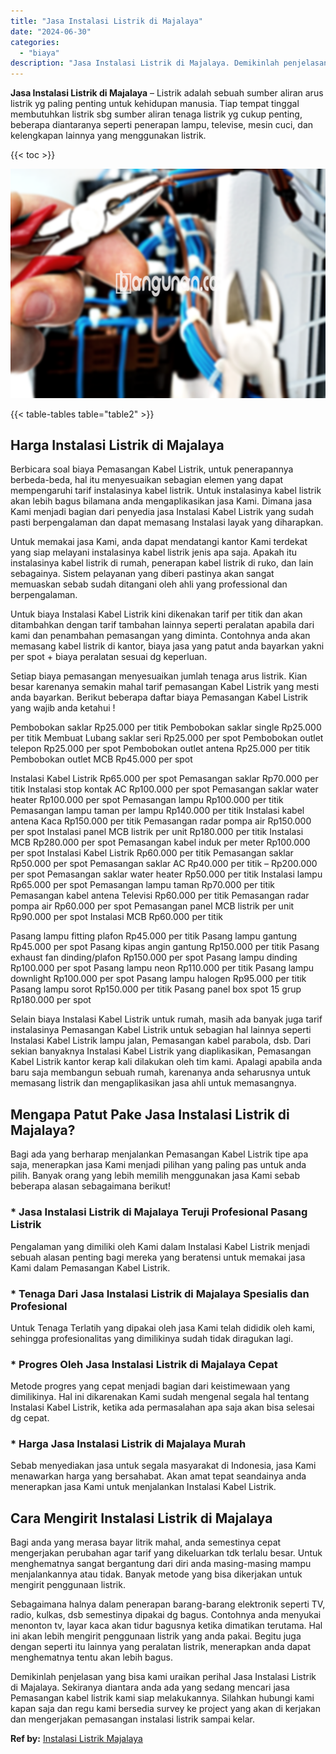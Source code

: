 ```yaml
---
title: "Jasa Instalasi Listrik di Majalaya"
date: "2024-06-30"
categories: 
  - "biaya"
description: "Jasa Instalasi Listrik di Majalaya. Demikinlah penjelasan yang bisa kami uraikan perihal Jasa Instalasi Listrik di Majalaya. Sekiranya diantara anda ada yang..."
---
```


**Jasa Instalasi Listrik di Majalaya** – Listrik adalah sebuah sumber aliran arus listrik yg paling penting untuk kehidupan manusia. Tiap tempat tinggal membutuhkan listrik sbg sumber aliran tenaga listrik yg cukup penting, beberapa diantaranya seperti penerapan lampu, televise, mesin cuci, dan kelengkapan lainnya yang menggunakan listrik.

{{< toc >}}

![Jasa Instalasi Listrik di Majalaya](/images/instalasi-listrik-murah44.png)

{{< table-tables table="table2" >}}

## Harga Instalasi Listrik di Majalaya

Berbicara soal biaya Pemasangan Kabel Listrik, untuk penerapannya berbeda-beda, hal itu menyesuaikan sebagian elemen yang dapat mempengaruhi tarif instalasinya kabel listrik. Untuk instalasinya kabel listrik akan lebih bagus bilamana anda mengaplikasikan jasa Kami. Dimana jasa Kami menjadi bagian dari penyedia jasa Instalasi Kabel Listrik yang sudah pasti berpengalaman dan dapat memasang Instalasi layak yang diharapkan.

Untuk memakai jasa Kami, anda dapat mendatangi kantor Kami terdekat yang siap melayani instalasinya kabel listrik jenis apa saja. Apakah itu instalasinya kabel listrik di rumah, penerapan kabel listrik di ruko, dan lain sebagainya. Sistem pelayanan yang diberi pastinya akan sangat memuaskan sebab sudah ditangani oleh ahli yang professional dan berpengalaman.

Untuk biaya Instalasi Kabel Listrik kini dikenakan tarif per titik dan akan ditambahkan dengan tarif tambahan lainnya seperti peralatan apabila dari kami dan penambahan pemasangan yang diminta. Contohnya anda akan memasang kabel listrik di kantor, biaya jasa yang patut anda bayarkan yakni per spot + biaya peralatan sesuai dg keperluan.

Setiap biaya pemasangan menyesuaikan jumlah tenaga arus listrik. Kian besar karenanya semakin mahal tarif pemasangan Kabel Listrik yang mesti anda bayarkan. Berikut beberapa daftar biaya Pemasangan Kabel Listrik yang wajib anda ketahui !

Pembobokan saklar Rp25.000 per titik Pembobokan saklar single Rp25.000 per titik Membuat Lubang saklar seri Rp25.000 per spot Pembobokan outlet telepon Rp25.000 per spot Pembobokan outlet antena Rp25.000 per titik Pembobokan outlet MCB Rp45.000 per spot

Instalasi Kabel Listrik Rp65.000 per spot Pemasangan saklar Rp70.000 per titik Instalasi stop kontak AC Rp100.000 per spot Pemasangan saklar water heater Rp100.000 per spot Pemasangan lampu Rp100.000 per titik Pemasangan lampu taman per lampu Rp140.000 per titik Instalasi kabel antena Kaca Rp150.000 per titik Pemasangan radar pompa air Rp150.000 per spot Instalasi panel MCB listrik per unit Rp180.000 per titik Instalasi MCB Rp280.000 per spot Pemasangan kabel induk per meter Rp100.000 per spot Instalasi Kabel Listrik Rp60.000 per titik Pemasangan saklar Rp50.000 per spot Pemasangan saklar AC Rp40.000 per titik – Rp200.000 per spot Pemasangan saklar water heater Rp50.000 per titik Instalasi lampu Rp65.000 per spot Pemasangan lampu taman Rp70.000 per titik Pemasangan kabel antena Televisi Rp60.000 per titik Pemasangan radar pompa air Rp60.000 per spot Pemasangan panel MCB listrik per unit Rp90.000 per spot Instalasi MCB Rp60.000 per titik

Pasang lampu fitting plafon Rp45.000 per titik Pasang lampu gantung Rp45.000 per spot Pasang kipas angin gantung Rp150.000 per titik Pasang exhaust fan dinding/plafon Rp150.000 per spot Pasang lampu dinding Rp100.000 per spot Pasang lampu neon Rp110.000 per titik Pasang lampu downlight Rp100.000 per spot Pasang lampu halogen Rp95.000 per titik Pasang lampu sorot Rp150.000 per titik Pasang panel box spot 15 grup Rp180.000 per spot

Selain biaya Instalasi Kabel Listrik untuk rumah, masih ada banyak juga tarif instalasinya Pemasangan Kabel Listrik untuk sebagian hal lainnya seperti Instalasi Kabel Listrik lampu jalan, Pemasangan kabel parabola, dsb. Dari sekian banyaknya Instalasi Kabel Listrik yang diaplikasikan, Pemasangan Kabel Listrik kantor kerap kali dilakukan oleh tim kami. Apalagi apabila anda baru saja membangun sebuah rumah, karenanya anda seharusnya untuk memasang listrik dan mengaplikasikan jasa ahli untuk memasangnya.

## Mengapa Patut Pake Jasa Instalasi Listrik di Majalaya?

Bagi ada yang berharap menjalankan Pemasangan Kabel Listrik tipe apa saja, menerapkan jasa Kami menjadi pilihan yang paling pas untuk anda pilih. Banyak orang yang lebih memilih menggunakan jasa Kami sebab beberapa alasan sebagaimana berikut!

### \* Jasa Instalasi Listrik di Majalaya Teruji Profesional Pasang Listrik

Pengalaman yang dimiliki oleh Kami dalam Instalasi Kabel Listrik menjadi sebuah alasan penting bagi mereka yang beratensi untuk memakai jasa Kami dalam Pemasangan Kabel Listrik.

### \* Tenaga Dari Jasa Instalasi Listrik di Majalaya Spesialis dan Profesional

Untuk Tenaga Terlatih yang dipakai oleh jasa Kami telah dididik oleh kami, sehingga profesionalitas yang dimilikinya sudah tidak diragukan lagi.

### \* Progres Oleh Jasa Instalasi Listrik di Majalaya Cepat

Metode progres yang cepat menjadi bagian dari keistimewaan yang dimilikinya. Hal ini dikarenakan Kami sudah mengenal segala hal tentang Instalasi Kabel Listrik, ketika ada permasalahan apa saja akan bisa selesai dg cepat.

### \* Harga Jasa Instalasi Listrik di Majalaya Murah

Sebab menyediakan jasa untuk segala masyarakat di Indonesia, jasa Kami menawarkan harga yang bersahabat. Akan amat tepat seandainya anda menerapkan jasa Kami untuk menjalankan Instalasi Kabel Listrik.

## Cara Mengirit Instalasi Listrik di Majalaya


Bagi anda yang merasa bayar litrik mahal, anda semestinya cepat mengerjakan perubahan agar tarif yang dikeluarkan tdk terlalu besar. Untuk menghematnya sangat bergantung dari diri anda masing-masing mampu menjalankannya atau tidak. Banyak metode yang bisa dikerjakan untuk mengirit penggunaan listrik.

Sebagaimana halnya dalam penerapan barang-barang elektronik seperti TV, radio, kulkas, dsb semestinya dipakai dg bagus. Contohnya anda menyukai menonton tv, layar kaca akan tidur bagusnya ketika dimatikan terutama. Hal ini akan lebih mengirit penggunaan listrik yang anda pakai. Begitu juga dengan seperti itu lainnya yang peralatan listrik, menerapkan anda dapat menghematnya tentu akan lebih bagus.

Demikinlah penjelasan yang bisa kami uraikan perihal Jasa Instalasi Listrik di Majalaya. Sekiranya diantara anda ada yang sedang mencari jasa Pemasangan kabel listrik kami siap melakukannya. Silahkan hubungi kami kapan saja dan regu kami bersedia survey ke project yang akan di kerjakan dan mengerjakan pemasangan instalasi listrik sampai kelar.

**Ref by:** [Instalasi Listrik Majalaya](https://id.wikipedia.org/wiki/Instalasi)
